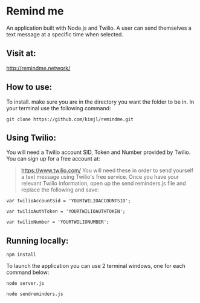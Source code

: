 # Remind me
An application built with Node.js and Twilio. A user can send themselves a text message at a specific time when selected.

## Visit at:
http://remindme.network/

## How to use:
To install. make sure you are in the directory you want the folder to be in. In your terminal use the following command:
```
git clone https://github.com/kimjl/remindme.git
```

## Using Twilio:
You will need a Twilio account SID, Token and Number provided by Twilio. You can sign up for a free account at:
> https://www.twilio.com/
You will need these in order to send yourself a text message using Twilio's free service.
Once you have your relevant Twilio information, open up the send reminders.js file and replace the following and save:
```
var twilioAccountSid = 'YOURTWILIOACCOUNTSID';

var twilioAuthToken = 'YOURTWILIOAUTHTOKEN';

var twilioNumber = 'YOURTWILIONUMBER';
```

## Running locally:
```
npm install
```

To launch the application you can use 2 terminal windows, one for each command below:
```
node server.js

node sendreminders.js
```

